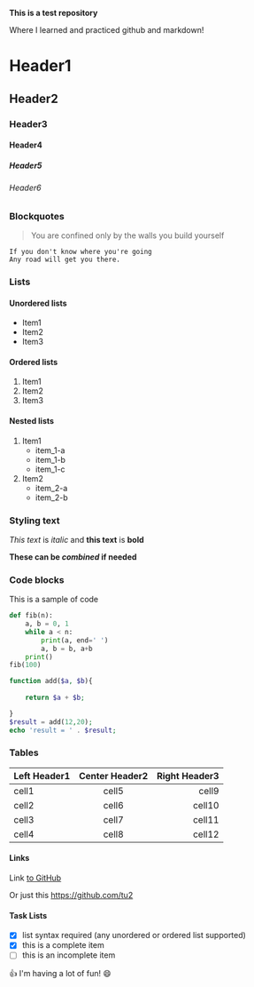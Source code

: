 **This is a test repository** 

Where I learned and practiced github and markdown!

# Header1
## Header2
### Header3
#### Header4
##### Header5
###### Header6

### Blockquotes

>You are confined only by the walls you build yourself

```
If you don't know where you're going
Any road will get you there.

```
### Lists
#### Unordered lists

* Item1
* Item2
* Item3

#### Ordered lists

1. Item1
2. Item2
3. Item3

#### Nested lists

1. Item1
	* item_1-a
	* item_1-b
	* item_1-c
2. Item2
	* item_2-a
	* item_2-b

### Styling text

_This text_ is *italic* and **this text** is **bold**

**These can be _combined_ if needed**

### Code blocks

This is a sample of code

```python
def fib(n):
	a, b = 0, 1
	while a < n:
		print(a, end=' ')
		a, b = b, a+b
	print()
fib(100)

```
```php
function add($a, $b){
	
	return $a + $b;

}
$result = add(12,20);
echo 'result = ' . $result;

```
### Tables

| Left Header1 | Center Header2 | Right Header3 |
| :----------- | :------------: | ------------: |
| cell1        | cell5          | cell9         |
| cell2        | cell6          | cell10        |
| cell3        | cell7          | cell11        |
| cell4        | cell8          | cell12        |

#### Links

Link [to GitHub](https://www.github.com)

Or just this https://github.com/tu2

#### Task Lists

- [x] list syntax required (any unordered or ordered list supported)
- [x] this is a complete item
- [ ] this is an incomplete item

:thumbsup: I'm having a lot of fun! :smile:
